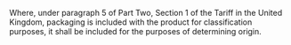 Where, under paragraph 5 of Part Two, Section 1 of the Tariff in the United Kingdom, packaging is included with the product for classification purposes, it shall be included for the purposes of determining origin.
